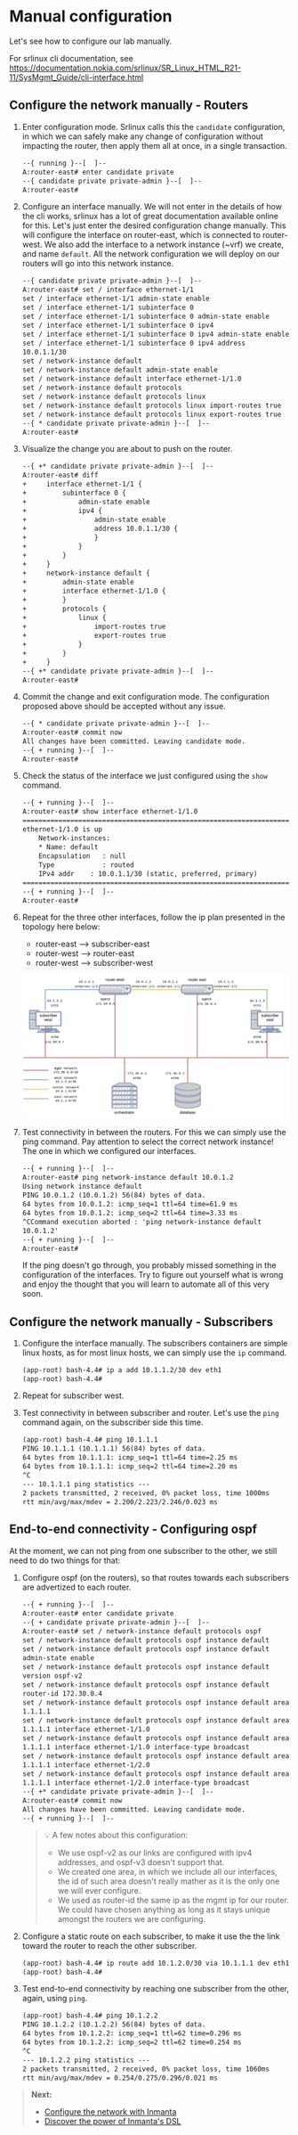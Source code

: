 # Manual configuration

Let's see how to configure our lab manually.

For srlinux cli documentation, see https://documentation.nokia.com/srlinux/SR_Linux_HTML_R21-11/SysMgmt_Guide/cli-interface.html

## Configure the network manually - Routers

1. Enter configuration mode.  Srlinux calls this the `candidate` configuration, in which we can safely make any change of configuration without impacting the router, then apply them all at once, in a single transaction.
    ```console
    --{ running }--[  ]--
    A:router-east# enter candidate private
    --{ candidate private private-admin }--[  ]--
    A:router-east#
    ```

2. Configure an interface manually.  We will not enter in the details of how the cli works, srlinux has a lot of great documentation available online for this.  Let's just enter the desired configuration change manually.  This will configure the interface on router-east, which is connected to router-west.  We also add the interface to a network instance (~vrf) we create, and name `default`.  All the network configuration we will deploy on our routers will go into this network instance.
    ```console
    --{ candidate private private-admin }--[  ]--
    A:router-east# set / interface ethernet-1/1
    set / interface ethernet-1/1 admin-state enable
    set / interface ethernet-1/1 subinterface 0
    set / interface ethernet-1/1 subinterface 0 admin-state enable
    set / interface ethernet-1/1 subinterface 0 ipv4
    set / interface ethernet-1/1 subinterface 0 ipv4 admin-state enable
    set / interface ethernet-1/1 subinterface 0 ipv4 address 10.0.1.1/30
    set / network-instance default
    set / network-instance default admin-state enable
    set / network-instance default interface ethernet-1/1.0
    set / network-instance default protocols
    set / network-instance default protocols linux
    set / network-instance default protocols linux import-routes true
    set / network-instance default protocols linux export-routes true
    --{ * candidate private private-admin }--[  ]--
    A:router-east#
    ```

3. Visualize the change you are about to push on the router.
    ```console
    --{ +* candidate private private-admin }--[  ]--
    A:router-east# diff
    +     interface ethernet-1/1 {
    +         subinterface 0 {
    +             admin-state enable
    +             ipv4 {
    +                 admin-state enable
    +                 address 10.0.1.1/30 {
    +                 }
    +             }
    +         }
    +     }
    +     network-instance default {
    +         admin-state enable
    +         interface ethernet-1/1.0 {
    +         }
    +         protocols {
    +             linux {
    +                 import-routes true
    +                 export-routes true
    +             }
    +         }
    +     }
    --{ +* candidate private private-admin }--[  ]--
    A:router-east#
    ```

4. Commit the change and exit configuration mode.  The configuration proposed above should be accepted without any issue.
    ```console
    --{ * candidate private private-admin }--[  ]--
    A:router-east# commit now
    All changes have been committed. Leaving candidate mode.
    --{ + running }--[  ]--
    A:router-east#
    ```

5. Check the status of the interface we just configured using the `show` command.
    ```console
    --{ + running }--[  ]--
    A:router-east# show interface ethernet-1/1.0
    ================================================================================
    ethernet-1/1.0 is up
        Network-instances:
        * Name: default
        Encapsulation   : null
        Type            : routed
        IPv4 addr    : 10.0.1.1/30 (static, preferred, primary)
    ================================================================================
    --{ + running }--[  ]--
    A:router-east#
    ```

6. Repeat for the three other interfaces, follow the ip plan presented in the topology here below:
    - router-east --> subscriber-east
    - router-west --> router-east
    - router-west --> subscriber-west

    ![topology](./lab/topology.png)

7. Test connectivity in between the routers.  For this we can simply use the ping command.  Pay attention to select the correct network instance! The one in which we configured our interfaces.
    ```
    --{ + running }--[  ]--
    A:router-east# ping network-instance default 10.0.1.2
    Using network instance default
    PING 10.0.1.2 (10.0.1.2) 56(84) bytes of data.
    64 bytes from 10.0.1.2: icmp_seq=1 ttl=64 time=61.9 ms
    64 bytes from 10.0.1.2: icmp_seq=2 ttl=64 time=3.33 ms
    ^CCommand execution aborted : 'ping network-instance default 10.0.1.2'
    --{ + running }--[  ]--
    A:router-east#
    ```

    If the ping doesn't go through, you probably missed something in the configuration of the interfaces. Try to figure out yourself what is wrong and enjoy the thought that you will learn to automate all of this very soon.


## Configure the network manually - Subscribers

1. Configure the interface manually.  The subscribers containers are simple linux hosts, as for most linux hosts, we can simply use the `ip` command.
    ```console
    (app-root) bash-4.4# ip a add 10.1.1.2/30 dev eth1
    (app-root) bash-4.4#
    ```

2. Repeat for subscriber west.

3. Test connectivity in between subscriber and router.  Let's use the `ping` command again, on the subscriber side this time.
    ```console
    (app-root) bash-4.4# ping 10.1.1.1
    PING 10.1.1.1 (10.1.1.1) 56(84) bytes of data.
    64 bytes from 10.1.1.1: icmp_seq=1 ttl=64 time=2.25 ms
    64 bytes from 10.1.1.1: icmp_seq=2 ttl=64 time=2.20 ms
    ^C
    --- 10.1.1.1 ping statistics ---
    2 packets transmitted, 2 received, 0% packet loss, time 1000ms
    rtt min/avg/max/mdev = 2.200/2.223/2.246/0.023 ms
    ```

## End-to-end connectivity - Configuring ospf

At the moment, we can not ping from one subscriber to the other, we still need to do two things for that:
1. Configure ospf (on the routers), so that routes towards each subscribers are advertized to each router.
    ```console
    --{ + running }--[  ]--
    A:router-east# enter candidate private
    --{ + candidate private private-admin }--[  ]--
    A:router-east# set / network-instance default protocols ospf
    set / network-instance default protocols ospf instance default
    set / network-instance default protocols ospf instance default admin-state enable
    set / network-instance default protocols ospf instance default version ospf-v2
    set / network-instance default protocols ospf instance default router-id 172.30.0.4
    set / network-instance default protocols ospf instance default area 1.1.1.1
    set / network-instance default protocols ospf instance default area 1.1.1.1 interface ethernet-1/1.0
    set / network-instance default protocols ospf instance default area 1.1.1.1 interface ethernet-1/1.0 interface-type broadcast
    set / network-instance default protocols ospf instance default area 1.1.1.1 interface ethernet-1/2.0
    set / network-instance default protocols ospf instance default area 1.1.1.1 interface ethernet-1/2.0 interface-type broadcast
    --{ +* candidate private private-admin }--[  ]--
    A:router-east# commit now
    All changes have been committed. Leaving candidate mode.
    --{ + running }--[  ]--
    ```

    > :bulb: A few notes about this configuration:
    > - We use ospf-v2 as our links are configured with ipv4 addresses, and ospf-v3 doesn't support that.
    > - We created one area, in which we include all our interfaces, the id of such area doesn't really mather as it is the only one we will ever configure.
    > - We used as router-id the same ip as the mgmt ip for our router.  We could have chosen anything as long as it stays unique amongst the routers we are configuring.

2. Configure a static route on each subscriber, to make it use the the link toward the router to reach the other subscriber.
    ```console
    (app-root) bash-4.4# ip route add 10.1.2.0/30 via 10.1.1.1 dev eth1
    (app-root) bash-4.4#
    ```

3. Test end-to-end connectivity by reaching one subscriber from the other, again, using `ping`.
    ```console
    (app-root) bash-4.4# ping 10.1.2.2
    PING 10.1.2.2 (10.1.2.2) 56(84) bytes of data.
    64 bytes from 10.1.2.2: icmp_seq=1 ttl=62 time=0.296 ms
    64 bytes from 10.1.2.2: icmp_seq=2 ttl=62 time=0.254 ms
    ^C
    --- 10.1.2.2 ping statistics ---
    2 packets transmitted, 2 received, 0% packet loss, time 1060ms
    rtt min/avg/max/mdev = 0.254/0.275/0.296/0.021 ms
    ```


> **Next:**
> - [Configure the network with Inmanta](./1-basic-deployment.md)
> - [Discover the power of Inmanta's DSL](./2-getting-further.md)
